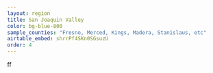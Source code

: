 ```yaml
---
layout: region
title: San Joaquin Valley
color: bg-blue-800
sample_counties: "Fresno, Merced, Kings, Madera, Stanislaus, etc"
airtable_embed: shrrPf4SKn0SGsuzU
order: 4
---
```


ff